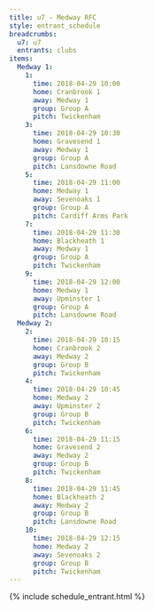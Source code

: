 ```yaml
---
title: u7 - Medway RFC
style: entrant_schedule
breadcrumbs:
  u7: u7
  entrants: clubs
items:
  Medway 1:
    1:
      time: 2018-04-29 10:00
      home: Cranbrook 1
      away: Medway 1
      group: Group A
      pitch: Twickenham
    3:
      time: 2018-04-29 10:30
      home: Gravesend 1
      away: Medway 1
      group: Group A
      pitch: Lansdowne Road
    5:
      time: 2018-04-29 11:00
      home: Medway 1
      away: Sevenoaks 1
      group: Group A
      pitch: Cardiff Arms Park
    7:
      time: 2018-04-29 11:30
      home: Blackheath 1
      away: Medway 1
      group: Group A
      pitch: Twickenham
    9:
      time: 2018-04-29 12:00
      home: Medway 1
      away: Upminster 1
      group: Group A
      pitch: Lansdowne Road
  Medway 2:
    2:
      time: 2018-04-29 10:15
      home: Cranbrook 2
      away: Medway 2
      group: Group B
      pitch: Twickenham
    4:
      time: 2018-04-29 10:45
      home: Medway 2
      away: Upminster 2
      group: Group B
      pitch: Twickenham
    6:
      time: 2018-04-29 11:15
      home: Gravesend 2
      away: Medway 2
      group: Group B
      pitch: Twickenham
    8:
      time: 2018-04-29 11:45
      home: Blackheath 2
      away: Medway 2
      group: Group B
      pitch: Lansdowne Road
    10:
      time: 2018-04-29 12:15
      home: Medway 2
      away: Sevenoaks 2
      group: Group B
      pitch: Twickenham
---
```


{% include schedule_entrant.html %}
